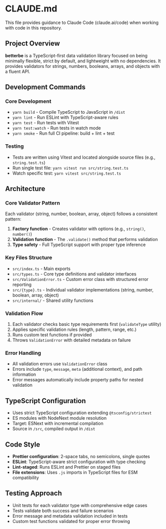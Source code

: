 # CLAUDE.md

This file provides guidance to Claude Code (claude.ai/code) when working with code in this repository.

## Project Overview

**betterbe** is a TypeScript-first data validation library focused on being minimally flexible, strict by default, and lightweight with no dependencies. It provides validators for strings, numbers, booleans, arrays, and objects with a fluent API.

## Development Commands

### Core Development

- `yarn build` - Compile TypeScript to JavaScript in `/dist`
- `yarn lint` - Run ESLint with TypeScript-aware rules
- `yarn test` - Run tests with Vitest
- `yarn test:watch` - Run tests in watch mode
- `yarn smoke` - Run full CI pipeline: build + lint + test

### Testing

- Tests are written using Vitest and located alongside source files (e.g., `string.test.ts`)
- Run single test file: `yarn vitest run src/string.test.ts`
- Watch specific test: `yarn vitest src/string.test.ts`

## Architecture

### Core Validator Pattern

Each validator (string, number, boolean, array, object) follows a consistent pattern:

1. **Factory function** - Creates validator with options (e.g., `string()`, `number()`)
2. **Validation function** - The `.validate()` method that performs validation
3. **Type safety** - Full TypeScript support with proper type inference

### Key Files Structure

- `src/index.ts` - Main exports
- `src/types.ts` - Core type definitions and validator interfaces
- `src/ValidationError.ts` - Custom error class with structured error reporting
- `src/{type}.ts` - Individual validator implementations (string, number, boolean, array, object)
- `src/internal/` - Shared utility functions

### Validation Flow

1. Each validator checks basic type requirements first (`validateType` utility)
2. Applies specific validation rules (length, pattern, range, etc.)
3. Runs custom test functions if provided
4. Throws `ValidationError` with detailed metadata on failure

### Error Handling

- All validation errors use `ValidationError` class
- Errors include `type`, `message`, `meta` (additional context), and path information
- Error messages automatically include property paths for nested validation

## TypeScript Configuration

- Uses strict TypeScript configuration extending `@tsconfig/strictest`
- ES modules with NodeNext module resolution
- Target: ESNext with incremental compilation
- Source in `/src`, compiled output in `/dist`

## Code Style

- **Prettier configuration**: 2-space tabs, no semicolons, single quotes
- **ESLint**: TypeScript-aware strict configuration with type checking
- **Lint-staged**: Runs ESLint and Prettier on staged files
- **File extensions**: Uses `.js` imports in TypeScript files for ESM compatibility

## Testing Approach

- Unit tests for each validator type with comprehensive edge cases
- Tests validate both success and failure scenarios
- Error message and metadata validation included in tests
- Custom test functions validated for proper error throwing
